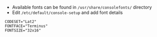 - Available fonts can be found in `/usr/share/consolefonts/` directory
- Edit `/etc/default/console-setup` and add font details

```
CODESET="Lat2"
FONTFACE="Terminus"
FONTSIZE="32x16"
```

